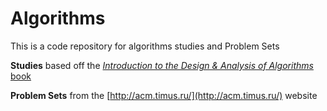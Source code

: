 # Algorithms 

This is a code repository for algorithms studies and Problem Sets

**Studies** based off the [*Introduction to the Design & Analysis of Algorithms* book](https://www.amazon.com/Introduction-Design-Analysis-Algorithms-2nd/dp/0321358287/)

**Problem Sets** from the [http://acm.timus.ru/](http://acm.timus.ru/) website
